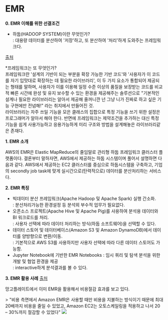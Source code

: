 # EMR

**0. EMR 이햬를 위한 선결조건**
- 하둡(HADOOP SYSTEM)이란 무엇인가? <br/>
: 대용량 데이터를 분산하여 '저장'하고, 또 분산하여 '처리'하게 도와주는 프레임워크다. <br/>

[출처](https://jokergt.tistory.com/89) 
 <p>
 *프레임워크는 또 무엇인가?  <br/>
 프레임워크란 '설계의 기반이 되는 부분을 확장 가능한 기반 코드'와 '사용자가 이 코드를 자기 입맛대로 확장하는 데 필요한 라이브러리', 이 두 가지 요소가 통합되어 제공되는 형태를 말하며, 사용자가 이를 이용해 일정 수준 이상의 품질을 보장받는 코드를 비교적 빠른 시간에 완성 및 유지 보수할 수 있는 환경을 제공해주는 솔루션으로 "기본적인 설계나 필요한 라이브러리는 알아서 제공해 줄꺼니깐 넌 그냥 니가 진짜로 하고 싶은 기능 구현에만 전념해!" 라는 취지에서 만들어진 것. <br/>
 라이브러리는 자주 쓰일 기능을 모은 클래스의 집합으로 특정 기능을 쓰기 위한 설정은 프로그래머가 알아서 해야 한다. 반면에 프레임워크는 제약조건을 추가하는 대신 특정 기능을 쉽게 사용가능하고 응용가능하게 미리 구조와 방법을 설계해놓은 라이브러리같은 존재다.<br/>
</p>

**1. EMR 소개**

<p>
AWS의 EMR은 Elastic MapReduce의 줄임말로 관리형 하둡 프레임워크 클러스터 플랫폼이다. 결론부터 말하자면, AWS에서 제공하는 하둡 시스템이며 풀어서 설명하면 다음과 같다. AWS에서 제공하는 EC2 클러스터를 중심으로 하둡시스템을 구축하고, 기업의 secondly job task에 맞게 실시간으로(탄력적으로) 데이터를 분산처리하는 서비스다. 
</p>

**2. EMR 특징**
- 빅데이터 분산 프레임워크(Apache Hadoop 및 Apache Spark) 실행 간소화. <br/>
: 분산처리가능한 환경설정 등 분석외 부수적 업무가 필요없다.
- 오픈소스 프로젝트(Apache Hive 및 Apache Pig)를 사용하여 분석용 데이터와 BI 워크로드를 처리.<br/>
: 사용자 선택에 따라 데이터 처리하는 방식(하둡 소프트웨어)을 선택할 수 있다. 
- 데이터 스토어 및 데이터베이스(Amazon S3 및 Amazon DynamoDB)에서 데이터를 양방향으로 변환/이동.<br/>
: 기본적으로 AWS S3를 사용하지만 사용자 선택에 따라 다른 데이터 스토어도 가능함.
- Jupyter Notebook에 기반한 EMR Notebooks : 임시 쿼리 및 탐색 분석을 위한 개발 및 협업 환경을 제공 <br/>
: interactive하게 분석결과를 볼 수 있다.

**3. EMR 활용 사례** [출처](https://aws.amazon.com/ko/blogs/korea/mangoplate-customer-case/) 
<p> 망고플레이트에서 이미 EMR을 활용해서 비용절감 효과를 보고 있다. </p>
> "비용 측면에서 Amazon EMR은 사용할 때만 비용을 지불하는 방식이기 때문에 최대 20배까지 비용을 줄일 수 있었고, Amazon EC2는 오토스케일링을 적용하고 나서 20 – 30%까지 절감할 수 있었다"
<img src="https://d0.awsstatic.com/logos/customers/KO/mangoplate%20architecture%20diagram.png">
 


